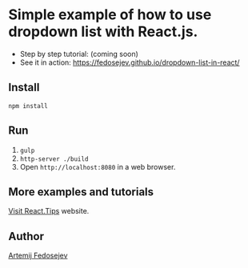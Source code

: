 # Simple example of how to use dropdown list with React.js.

+ Step by step tutorial: (coming soon)
+ See it in action: https://fedosejev.github.io/dropdown-list-in-react/

## Install

`npm install`

## Run

1. `gulp`
2. `http-server ./build`
3. Open `http://localhost:8080` in a web browser.

## More examples and tutorials

[Visit React.Tips](http://react.tips) website.

## Author

[Artemij Fedosejev](http://artemij.com)
